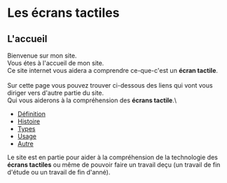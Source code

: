 # Les écrans tactiles
## L'accueil
Bienvenue sur mon site.\
Vous étes à l'accueil de mon site.\
Ce site internet vous aidera a comprendre ce-que-c'est un **écran tactile**.\
\
Sur cette page vous pouvez trouver ci-dessous des liens qui vont vous diriger vers d'autre partie du site.\
Qui vous aiderons à la compréhension des **écrans tactile**.\

- [Définition](definition.md)
- [Histoire](histoire.md)
- [Types](types.md)
- [Usage](usage.md)
- [Autre](autre.md)


Le site est en partie pour aider à la compréhension de la technologie des **écrans tactiles** ou même de pouvoir faire un travail deçu (un travail de fin d'étude ou un travail de fin d'anné).
